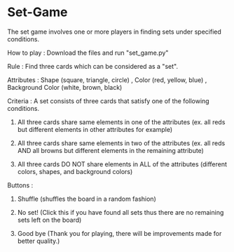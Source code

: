 # Set-Game
The set game involves one or more players in finding sets under specified conditions.

How to play : Download the files and run "set_game.py"

Rule       : Find three cards which can be considered as a "set".

Attributes : Shape (square, triangle, circle) , Color (red, yellow, blue) , Background Color (white, brown, black)

Criteria   : A set consists of three cards that satisfy one of the following conditions.

1. All three cards share same elements in one of the attributes 
(ex. all reds but different elements in other attributes for example)
2. All three cards share same elements in two of the attributes 
(ex. all reds AND all browns but different elements in the remaining attribute)

3. All three cards DO NOT share elements in ALL of the attributes 
(different colors, shapes, and background colors)

Buttons    : 

1. Shuffle (shuffles the board in a random fashion)
             
2. No set! (Click this if you have found all sets thus there are no remaining sets left on the board)
             
3. Good bye  (Thank you for playing, there will be improvements made for better quality.)
